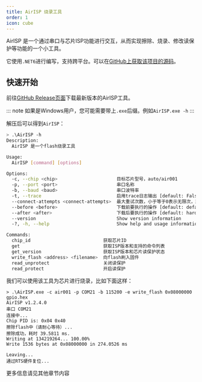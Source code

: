```yaml
---
title: AirISP 烧录工具
order: 1
icon: cube
---
```


AirISP 是一个通过串口与芯片ISP功能进行交互，从而实现擦除、烧录、修改读保护等功能的一个小工具。

它使用`.NET6`进行编写，支持跨平台。可以在[GitHub上获取该项目的源码](https://github.com/Air-duino/AirISP)。

## 快速开始

前往[GitHub Release页面](https://github.com/Air-duino/AirISP/releases/latest)下载最新版本的AirISP工具。

::: note
如果是Windows用户，您可能需要带上`.exe`后缀。例如`AirISP.exe -h`
:::

解压后可以得到`AirISP`：

```bash
> .\AirISP -h
Description:
  AirISP 是一个flash烧录工具

Usage:
  AirISP [command] [options]

Options:
  -c, --chip <chip>                      目标芯片型号，auto/air001
  -p, --port <port>                      串口名称
  -b, --baud <baud>                      串口波特率
  -t, --trace                            启用trace日志输出 [default: False]
  --connect-attempts <connect-attempts>  最大重试次数，小于等于0表示无限次，默认为10次 [default: 10]
  --before <before>                      下载前要执行的操作 [default: default_reset]
  --after <after>                        下载后要执行的操作 [default: hard_reset]
  --version                              Show version information
  -?, -h, --help                         Show help and usage information

Commands:
  chip_id                           获取芯片ID
  get                               获取ISP版本和支持的命令列表
  get_version                       获取ISP版本和芯片读保护状态
  write_flash <address> <filename>  向flash刷入固件
  read_unprotect                    关闭读保护
  read_protect                      开启读保护
```

我们可以使用该工具为芯片进行烧录，比如下面这样：

```bansh
> .\AirISP.exe -c air001 -p COM21 -b 115200 -e write_flash 0x08000000 gpio.hex
AirISP v1.2.4.0
串口 COM21
连接中...
Chip PID is: 0x04 0x40
擦除flash中（请耐心等待）...
擦除成功，耗时 39.5811 ms.
Writing at 134219264... 100.00%
Write 1536 bytes at 0x08000000 in 274.0526 ms

Leaving...
通过RTS硬件复位...
```

更多信息请见其他章节内容
